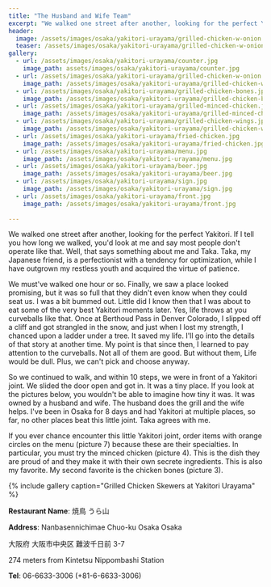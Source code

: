 ```yaml
---
title: "The Husband and Wife Team"
excerpt: "We walked one street after another, looking for the perfect Yakitori."
header:
  image: /assets/images/osaka/yakitori-urayama/grilled-chicken-w-onion.jpg
  teaser: /assets/images/osaka/yakitori-urayama/grilled-chicken-w-onion.jpg
gallery:
  - url: /assets/images/osaka/yakitori-urayama/counter.jpg
    image_path: assets/images/osaka/yakitori-urayama/counter.jpg
  - url: /assets/images/osaka/yakitori-urayama/grilled-chicken-w-onion.jpg
    image_path: /assets/images/osaka/yakitori-urayama/grilled-chicken-w-onion.jpg
  - url: /assets/images/osaka/yakitori-urayama/grilled-chicken-bones.jpg
    image_path: /assets/images/osaka/yakitori-urayama/grilled-chicken-bones.jpg
  - url: /assets/images/osaka/yakitori-urayama/grilled-minced-chicken.jpg
    image_path: /assets/images/osaka/yakitori-urayama/grilled-minced-chicken.jpg
  - url: /assets/images/osaka/yakitori-urayama/grilled-chicken-wings.jpg
    image_path: /assets/images/osaka/yakitori-urayama/grilled-chicken-wings.jpg
  - url: /assets/images/osaka/yakitori-urayama/fried-chicken.jpg
    image_path: /assets/images/osaka/yakitori-urayama/fried-chicken.jpg
  - url: /assets/images/osaka/yakitori-urayama/menu.jpg
    image_path: /assets/images/osaka/yakitori-urayama/menu.jpg
  - url: /assets/images/osaka/yakitori-urayama/beer.jpg
    image_path: /assets/images/osaka/yakitori-urayama/beer.jpg
  - url: /assets/images/osaka/yakitori-urayama/sign.jpg
    image_path: /assets/images/osaka/yakitori-urayama/sign.jpg    
  - url: /assets/images/osaka/yakitori-urayama/front.jpg
    image_path: /assets/images/osaka/yakitori-urayama/front.jpg
  
---
```


We walked one street after another, looking for the perfect Yakitori. If I tell you how long we walked, you'd look at me and say most people don't operate like that. Well, that says something about me and Taka. Taka, my Japanese friend, is a perfectionist with a tendency for optimization, while I have outgrown my restless youth and acquired the virtue of patience. 

We must've walked one hour or so. Finally, we saw a place looked promising, but it was so full that they didn't even know when they could seat us. I was a bit bummed out. Little did I know then that I was about to eat some of the very best Yakitori moments later. Yes, life throws at you curveballs like that. Once at Berthoud Pass in Denver Colorado, I slipped off a cliff and got strangled in the snow, and just when I lost my strength, I chanced upon a ladder under a tree. It saved my life. I'll go into the details of that story at another time. My point is that since then, I learned to pay attention to the curveballs. Not all of them are good. But without them, Life would be dull. Plus, we can't pick and choose anyway. 
 
So we continued to walk, and within 10 steps, we were in front of a Yakitori joint. We slided the door open and got in. It was a tiny place. If you look at the pictures below, you wouldn't be able to imagine how tiny it was. It was owned by a husband and wife. The husband does the grill and the wife helps. I've been in Osaka for 8 days and had Yakitori at multiple places, so far, no other places beat this little joint. Taka agrees with me.

If you ever chance encounter this little Yakitori joint, order items with orange circles on the menu (picture 7) because these are their specialties. In particular, you must try the minced chicken (picture 4). This is the dish they are proud of and they make it with their own secrete ingredients. This is also my favorite. My second favorite is the chicken bones (picture 3).

{% include gallery caption="Grilled Chicken Skewers at Yakitori Urayama" %}

**Restaurant Name**: 焼鳥 うら山 

**Address**: Nanbasennichimae Chuo-ku Osaka Osaka

大阪府 大阪市中央区 難波千日前 3-7

274 meters from Kintetsu Nippombashi Station

**Tel**: 06-6633-3006 (+81-6-6633-3006)



